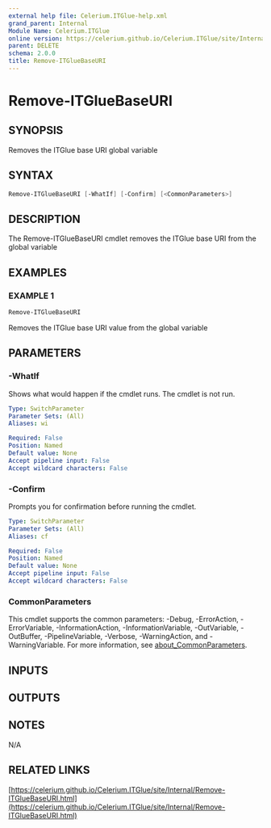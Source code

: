 ```yaml
---
external help file: Celerium.ITGlue-help.xml
grand_parent: Internal
Module Name: Celerium.ITGlue
online version: https://celerium.github.io/Celerium.ITGlue/site/Internal/Remove-ITGlueBaseURI.html
parent: DELETE
schema: 2.0.0
title: Remove-ITGlueBaseURI
---
```


# Remove-ITGlueBaseURI

## SYNOPSIS
Removes the ITGlue base URI global variable

## SYNTAX

```powershell
Remove-ITGlueBaseURI [-WhatIf] [-Confirm] [<CommonParameters>]
```

## DESCRIPTION
The Remove-ITGlueBaseURI cmdlet removes the ITGlue base URI from
the global variable

## EXAMPLES

### EXAMPLE 1
```powershell
Remove-ITGlueBaseURI
```

Removes the ITGlue base URI value from the global variable

## PARAMETERS

### -WhatIf
Shows what would happen if the cmdlet runs.
The cmdlet is not run.

```yaml
Type: SwitchParameter
Parameter Sets: (All)
Aliases: wi

Required: False
Position: Named
Default value: None
Accept pipeline input: False
Accept wildcard characters: False
```

### -Confirm
Prompts you for confirmation before running the cmdlet.

```yaml
Type: SwitchParameter
Parameter Sets: (All)
Aliases: cf

Required: False
Position: Named
Default value: None
Accept pipeline input: False
Accept wildcard characters: False
```

### CommonParameters
This cmdlet supports the common parameters: -Debug, -ErrorAction, -ErrorVariable, -InformationAction, -InformationVariable, -OutVariable, -OutBuffer, -PipelineVariable, -Verbose, -WarningAction, and -WarningVariable. For more information, see [about_CommonParameters](http://go.microsoft.com/fwlink/?LinkID=113216).

## INPUTS

## OUTPUTS

## NOTES
N/A

## RELATED LINKS

[https://celerium.github.io/Celerium.ITGlue/site/Internal/Remove-ITGlueBaseURI.html](https://celerium.github.io/Celerium.ITGlue/site/Internal/Remove-ITGlueBaseURI.html)

